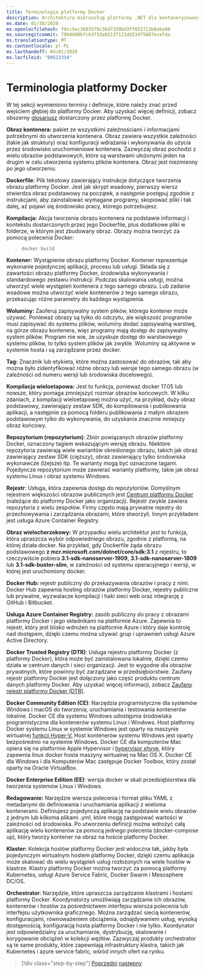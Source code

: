 ```yaml
---
title: Terminologia platformy Docker
description: Architektura mikrousług platformy .NET dla konteneryzowanych aplikacji .NET | Terminologia platformy Docker
ms.date: 01/30/2020
ms.openlocfilehash: fdcc5ec3603579c36d7339bd3ff651713b8eba88
ms.sourcegitcommit: 79b0dd8bfc63f33a02137121dd23475887ecefda
ms.translationtype: MT
ms.contentlocale: pl-PL
ms.lasthandoff: 04/01/2020
ms.locfileid: "80523334"
---
```

# <a name="docker-terminology"></a>Terminologia platformy Docker

W tej sekcji wymieniono terminy i definicje, które należy znać przed wejściem głębiej do platformy Docker. Aby uzyskać więcej definicji, zobacz obszerny [glosariusz](https://docs.docker.com/glossary/) dostarczony przez platformę Docker.

**Obraz kontenera:** pakiet ze wszystkimi zależnościami i informacjami potrzebnymi do utworzenia kontenera. Obraz zawiera wszystkie zależności (takie jak struktury) oraz konfiguracji wdrażania i wykonywania do użycia przez środowisko uruchomieniowe kontenera. Zazwyczaj obraz pochodzi z wielu obrazów podstawowych, które są warstwami ułożonymi jeden na drugim w celu utworzenia systemu plików kontenera. Obraz jest niezmienny po jego utworzeniu.

**Dockerfile**: Plik tekstowy zawierający instrukcje dotyczące tworzenia obrazu platformy Docker. Jest jak skrypt wsadowy, pierwszy wiersz stwierdza obraz podstawowy na początek, a następnie postępuj zgodnie z instrukcjami, aby zainstalować wymagane programy, skopiować pliki i tak dalej, aż pojawi się środowisko pracy, którego potrzebujesz.

**Kompilacja:** Akcja tworzenia obrazu kontenera na podstawie informacji i kontekstu dostarczonych przez jego Dockerfile, plus dodatkowe pliki w folderze, w którym jest zbudowany obraz. Obrazy można tworzyć za pomocą polecenia Docker:

> `docker build`

**Kontener:** Wystąpienie obrazu platformy Docker. Kontener reprezentuje wykonanie pojedynczej aplikacji, procesu lub usługi. Składa się z zawartości obrazu platformy Docker, środowiska wykonywania i standardowego zestawu instrukcji. Podczas skalowania usługi, można utworzyć wiele wystąpień kontenera z tego samego obrazu. Lub zadanie wsadowe można utworzyć wiele kontenerów z tego samego obrazu, przekazując różne parametry do każdego wystąpienia.

**Woluminy:** Zaoferuj zapisywalny system plików, którego kontener może używać. Ponieważ obrazy są tylko do odczytu, ale większość programów musi zapisywać do systemu plików, woluminy dodać zapisywalną warstwę, na górze obrazu kontenera, więc programy mają dostęp do zapisywalny system plików. Program nie wie, że uzyskuje dostęp do warstwowego systemu plików, to tylko system plików jak zwykle. Woluminy są aktywne w systemie hosta i są zarządzane przez docker.

**Tag:** Znacznik lub etykieta, które można zastosować do obrazów, tak aby można było zidentyfikować różne obrazy lub wersje tego samego obrazu (w zależności od numeru wersji lub środowiska docelowego).

**Kompilacja wieloetapowa:** Jest to funkcja, ponieważ docker 17.05 lub nowsze, który pomaga zmniejszyć rozmiar obrazów końcowych. W kilku zdaniach, z kompilacji wieloetapowej można użyć, na przykład, duży obraz podstawowy, zawierający zestaw SDK, do kompilowania i publikowania aplikacji, a następnie za pomocą folderu publikowania z małym obrazem podstawowym tylko do wykonywania, do uzyskania znacznie mniejszy obraz końcowy.

**Repozytorium (repozytorium)**: Zbiór powiązanych obrazów platformy Docker, oznaczony tagiem wskazującym wersję obrazu. Niektóre repozytoria zawierają wiele wariantów określonego obrazu, takich jak obraz zawierający zestaw SDK (cięższy), obraz zawierający tylko środowiska wykonawcze (lżejsze) itp. Te warianty mogą być oznaczone tagami. Pojedyncze repozytorium może zawierać warianty platformy, takie jak obraz systemu Linux i obraz systemu Windows.

**Rejestr**: Usługa, która zapewnia dostęp do repozytoriów. Domyślnym rejestrem większości obrazów publicznych jest [Centrum platformy Docker](https://hub.docker.com/) (należące do platformy Docker jako organizacji). Rejestr zwykle zawiera repozytoria z wielu zespołów. Firmy często mają prywatne rejestry do przechowywania i zarządzania obrazami, które stworzyli. Innym przykładem jest usługa Azure Container Registry.

**Obraz wielocherzekowy:** W przypadku wielu architektur jest to funkcja, która upraszcza wybór odpowiedniego obrazu, zgodnie z platformą, na której działa docker. Na przykład, gdy Dockerfile żąda obrazu podstawowego **z mcr.microsoft.com/dotnet/core/sdk:3.1** z rejestru, to rzeczywiście pobiera **3.1-sdk-nanoserver-1909**, **3.1-sdk-nanoserver-1809** lub **3.1-sdk-buster-slim**, w zależności od systemu operacyjnego i wersji, w której jest uruchomiony docker.

**Docker Hub:** rejestr publiczny do przekazywania obrazów i pracy z nimi. Docker Hub zapewnia hosting obrazów platformy Docker, rejestry publiczne lub prywatne, wyzwalacze kompilacji i haki sieci web oraz integrację z GitHub i Bitbucket.

**Usługa Azure Container Registry:** zasób publiczny do pracy z obrazami platformy Docker i jego składnikami na platformie Azure. Zapewnia to rejestr, który jest blisko wdrożeń na platformie Azure i który daje kontrolę nad dostępem, dzięki czemu można używać grup i uprawnień usługi Azure Active Directory.

**Docker Trusted Registry (DTR)**: Usługa rejestru platformy Docker (z platformy Docker), która może być zainstalowana lokalnie, dzięki czemu działa w centrum danych i sieci organizacji. Jest to wygodne dla obrazów prywatnych, które powinny być zarządzane w przedsiębiorstwie. Zaufany rejestr platformy Docker jest dołączony jako część produktu centrum danych platformy Docker. Aby uzyskać więcej informacji, zobacz [Zaufany rejestr platformy Docker (DTR)](https://docs.docker.com/docker-trusted-registry/overview/).

**Docker Community Edition (CE)**: Narzędzia programistyczne dla systemów Windows i macOS do tworzenia, uruchamiania i testowania kontenerów lokalnie. Docker CE dla systemu Windows udostępnia środowiska programistyczne dla kontenerów systemu Linux i Windows. Host platformy Docker systemu Linux w systemie Windows jest oparty na maszynie wirtualnej [funkcji Hyper-V.](https://www.microsoft.com/cloud-platform/server-virtualization) Host kontenerów systemu Windows jest oparty bezpośrednio na systemie Windows. Docker CE dla komputerów Mac opiera się na platformie Apple Hypervisor i [hypervisor xhyve](https://github.com/mist64/xhyve), który zapewnia linux docker hosta maszyny wirtualnej na Mac OS X. Docker CE dla Windows i dla Komputerów Mac zastępuje Docker Toolbox, który został oparty na Oracle VirtualBox.

**Docker Enterprise Edition (EE)**: wersja docker w skali przedsiębiorstwa dla tworzenia systemów Linux i Windows.

**Redagowanie:** Narzędzie wiersza polecenia i format pliku YAML z metadanymi do definiowania i uruchamiania aplikacji z wieloma kontenerami. Definiujesz pojedynczą aplikację na podstawie wielu obrazów z jednym lub kilkoma plikami .yml, które mogą zastępować wartości w zależności od środowiska. Po utworzeniu definicji można wdrożyć całą aplikację wielu kontenerów za pomocą jednego polecenia (docker-compose up), który tworzy kontener na obraz na hoście platformy Docker.

**Klaster:** Kolekcja hostów platformy Docker jest widoczna tak, jakby była pojedynczym wirtualnym hostem platformy Docker, dzięki czemu aplikacja może skalować do wielu wystąpień usług rozłożonych na wiele hostów w klastrze. Klastry platformy Docker można tworzyć za pomocą platformy Kubernetes, usługi Azure Service Fabric, Docker Swarm i Mesosphere DC/OS.

**Orchestrator**: Narzędzie, które upraszcza zarządzanie klastrami i hostami platformy Docker. Koordynatorzy umożliwiają zarządzanie ich obrazów, kontenerów i hostów za pośrednictwem interfejsu wiersza polecenia lub interfejsu użytkownika graficznego. Można zarządzać siecią kontenerów, konfiguracjami, równoważeniem obciążenia, odnajdywaniem usług, wysoką dostępnością, konfiguracją hosta platformy Docker i nie tylko. Koordynator jest odpowiedzialny za uruchamianie, dystrybucję, skalowanie i korygowanie obciążeń w kolekcji węzłów. Zazwyczaj produkty orchestrator są te same produkty, które zapewniają infrastruktury klastra, takich jak Kubernetes i azure service fabric, wśród innych ofert na rynku.

>[!div class="step-by-step"]
>[Poprzedni](docker-defined.md)
>[następny](docker-containers-images-registries.md)
